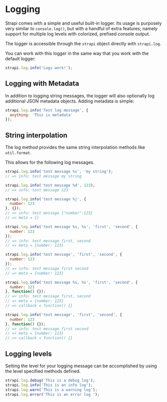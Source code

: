 # Logging

Strapi comes with a simple and useful built-in logger.
Its usage is purposely very similar to `console.log()`, but with a handful of
extra features; namely support for multiple log levels with colorized,
prefixed console output.

The logger is accessible through the `strapi` object directly with `strapi.log`.

You can work with this logger in the same way that you work with the default logger:

```js
strapi.log.info('Logs work!');
```

## Logging with Metadata

In addition to logging string messages, the logger will also optionally log additional
JSON metadata objects. Adding metadata is simple:

```js
strapi.log.info('Test log message', {
  anything: 'This is metadata'
});
```

## String interpolation

The log method provides the same string interpolation methods like `util.format`.

This allows for the following log messages.

```js
strapi.log.info('test message %s', 'my string');
// => info: test message my string
```

```js
strapi.log.info('test message %d', 123);
// => info: test message 123
```

```js
strapi.log.info('test message %j', {
  number: 123
}, {});
// => info: test message {"number":123}
// => meta = {}
```

```js
strapi.log.info('test message %s, %s', 'first', 'second', {
  number: 123
});
// => info: test message first, second
// => meta = {number: 123}
```

```js
strapi.log.info('test message', 'first', 'second', {
  number: 123
});
// => info: test message first second
// => meta = {number: 123}
```

```js
strapi.log.info('test message %s, %s', 'first', 'second', {
  number: 123
}, function() {});
// => info: test message first, second
// => meta = {number: 123}
// => callback = function() {}
```

```js
strapi.log.info('test message', 'first', 'second', {
  number: 123
}, function() {});
// => info: test message first second
// => meta = {number: 123}
// => callback = function() {}
```

## Logging levels

Setting the level for your logging message can be accomplished by using
the level specified methods defined.

```js
strapi.log.debug('This is a debug log');
strapi.log.info('This is an info log');
strapi.log.warn('This is a warning log');
strapi.log.error('This is an error log ');
```
